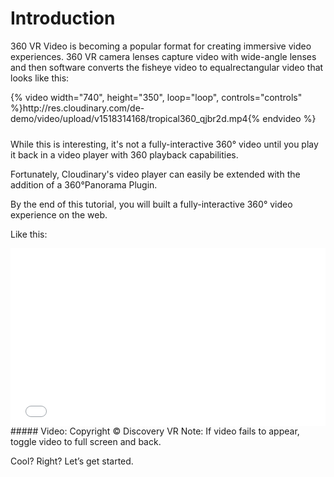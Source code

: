 # Introduction
360 VR Video is becoming a popular format for creating immersive video experiences. 360 VR camera lenses capture video with wide-angle lenses and then software converts the fisheye video to equalrectangular video that looks like this:

<div style="position: relative; padding-bottom: 2%;">
{% video width="740", height="350", loop="loop", controls="controls" %}http://res.cloudinary.com/de-demo/video/upload/v1518314168/tropical360_qjbr2d.mp4{% endvideo %}
</div>

While this is interesting, it's not a fully-interactive 360° video until you play it back in a video player with 360 playback capabilities. 

Fortunately, Cloudinary's video player can easily be extended with the addition of a 360°Panorama Plugin. 

By the end of this tutorial, you will built a fully-interactive 360° video experience on the web. 

Like this:
<div style="position: relative; padding-bottom: 56.25%;">
<iframe
	src="//codepen.io/eeeps/live/MQpOpx"
	frameborder="0"
	allowfullscreen
	crossorigin="anonymous"
	style="position: absolute;
		top: 0;
		left: 0;
		width: 100%;
		height: 100%;
	">
</iframe>
</div>
##### Video: Copyright © Discovery VR
Note: If video fails to appear, toggle video to full screen and back.

Cool? Right? Let’s get started.